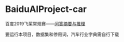 # BaiduAIProject-car

百度2019飞桨常规赛——[问答摘要与推理](https://aistudio.baidu.com/aistudio/competition/detail/3)

要运行本项目，数据集和停用词，汽车行业字典需自行下载